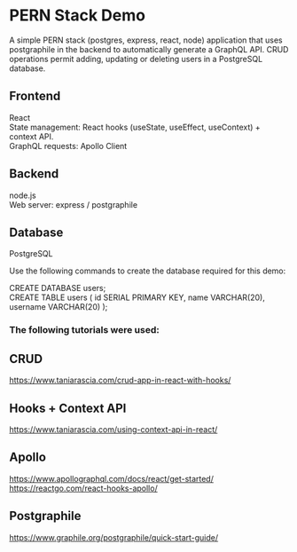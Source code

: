 # PERN Stack Demo

A simple PERN stack (postgres, express, react, node) application that uses postgraphile in the backend to automatically generate a GraphQL API. CRUD operations permit adding, updating or deleting users in a PostgreSQL database.  

## Frontend
React  
State management: React hooks (useState, useEffect, useContext) + context API.    
GraphQL requests: Apollo Client  

## Backend
node.js  
Web server: express / postgraphile  

## Database
PostgreSQL  
 

Use the following commands to create the database required for this demo:

CREATE DATABASE users;  
CREATE TABLE users ( id SERIAL PRIMARY KEY, name VARCHAR(20), username VARCHAR(20) );  

### The following tutorials were used:

## CRUD
https://www.taniarascia.com/crud-app-in-react-with-hooks/

## Hooks + Context API
https://www.taniarascia.com/using-context-api-in-react/  

## Apollo
https://www.apollographql.com/docs/react/get-started/  
https://reactgo.com/react-hooks-apollo/

## Postgraphile
https://www.graphile.org/postgraphile/quick-start-guide/